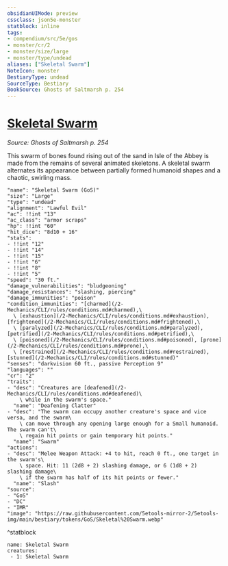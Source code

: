 ```yaml
---
obsidianUIMode: preview
cssclass: json5e-monster
statblock: inline
tags:
- compendium/src/5e/gos
- monster/cr/2
- monster/size/large
- monster/type/undead
aliases: ["Skeletal Swarm"]
NoteIcon: monster
BestiaryType: undead
SourceType: Bestiary
BookSource: Ghosts of Saltmarsh p. 254
---
```

# [Skeletal Swarm](2-Mechanics/CLI/bestiary/undead/skeletal-swarm-gos.md)
*Source: Ghosts of Saltmarsh p. 254*  

This swarm of bones found rising out of the sand in Isle of the Abbey is made from the remains of several animated skeletons. A skeletal swarm alternates its appearance between partially formed humanoid shapes and a chaotic, swirling mass.

```statblock
"name": "Skeletal Swarm (GoS)"
"size": "Large"
"type": "undead"
"alignment": "Lawful Evil"
"ac": !!int "13"
"ac_class": "armor scraps"
"hp": !!int "60"
"hit_dice": "8d10 + 16"
"stats":
- !!int "12"
- !!int "14"
- !!int "15"
- !!int "6"
- !!int "8"
- !!int "5"
"speed": "30 ft."
"damage_vulnerabilities": "bludgeoning"
"damage_resistances": "slashing, piercing"
"damage_immunities": "poison"
"condition_immunities": "[charmed](/2-Mechanics/CLI/rules/conditions.md#charmed),\
  \ [exhaustion](/2-Mechanics/CLI/rules/conditions.md#exhaustion), [frightened](/2-Mechanics/CLI/rules/conditions.md#frightened),\
  \ [paralyzed](/2-Mechanics/CLI/rules/conditions.md#paralyzed), [petrified](/2-Mechanics/CLI/rules/conditions.md#petrified),\
  \ [poisoned](/2-Mechanics/CLI/rules/conditions.md#poisoned), [prone](/2-Mechanics/CLI/rules/conditions.md#prone),\
  \ [restrained](/2-Mechanics/CLI/rules/conditions.md#restrained), [stunned](/2-Mechanics/CLI/rules/conditions.md#stunned)"
"senses": "darkvision 60 ft., passive Perception 9"
"languages": ""
"cr": "2"
"traits":
- "desc": "Creatures are [deafened](/2-Mechanics/CLI/rules/conditions.md#deafened)\
    \ while in the swarm's space."
  "name": "Deafening Clatter"
- "desc": "The swarm can occupy another creature's space and vice versa, and the swarm\
    \ can move through any opening large enough for a Small humanoid. The swarm can't\
    \ regain hit points or gain temporary hit points."
  "name": "Swarm"
"actions":
- "desc": "Melee Weapon Attack: +4 to hit, reach 0 ft., one target in the swarm's\
    \ space. Hit: 11 (2d8 + 2) slashing damage, or 6 (1d8 + 2) slashing damage\
    \ if the swarm has half of its hit points or fewer."
  "name": "Slash"
"source":
- "GoS"
- "DC"
- "IMR"
"image": "https://raw.githubusercontent.com/5etools-mirror-2/5etools-img/main/bestiary/tokens/GoS/Skeletal%20Swarm.webp"
```
^statblock

```encounter-table
name: Skeletal Swarm
creatures:
 - 1: Skeletal Swarm
```